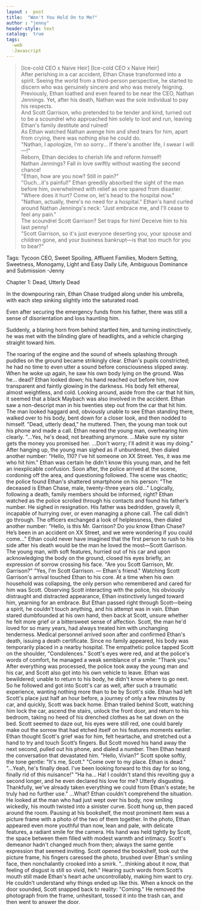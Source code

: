```yaml
---
layout :  post
title:  "Won't You Hold On to Me?"
author : "jenny"
header-style: text
catalog:  true
tags:
  -web
  -Javascript
---
```

>[Ice-cold CEO x Naive Heir]
[Ice-cold CEO x Naive Heir]  
After perishing in a car accident, Ethan Chase transformed into a spirit. Seeing the world from a third-person perspective, he started to discern who was genuinely sincere and who was merely feigning.  
Previously, Ethan loathed and even feared to be near the CEO, Nathan Jennings. Yet, after his death, Nathan was the sole individual to pay his respects.  
And Scott Garrison, who pretended to be tender and kind, turned out to be a scoundrel who approached him solely to loot and run, leaving Ethan's family destitute and ruined!  
As Ethan watched Nathan avenge him and shed tears for him, apart from crying, there was nothing else he could do.  
"Nathan, I apologize, I'm so sorry... If there's another life, I swear I will—!"  
Reborn, Ethan decides to cherish life and reform himself!  
Nathan Jennings? Fall in love swiftly without wasting the second chance!  
"Ethan, how are you now? Still in pain?"  
"Ouch...it's painful!" Ethan greedily absorbed the sight of the man before him, overwhelmed with relief as one spared from disaster.  
"Where does it hurt? Come on, let's head to the hospital now."  
"Nathan, actually, there's no need for a hospital." Ethan's hand curled around Nathan Jennings's neck: "Just embrace me, and I'll cease to feel any pain."  
The scoundrel Scott Garrison? Set traps for him! Deceive him to his last penny!  
"Scott Garrison, so it's just everyone deserting you, your spouse and children gone, and your business bankrupt—is that too much for you to bear?"  

Tags: Tycoon CEO, Sweet Spoiling, Affluent Families, Modern Setting, Sweetness, Monogamy, Light and Easy Daily Life, Ambiguous Dominance and Submission    -Jenny


Chapter 1: Dead, Utterly Dead

In the downpouring rain, Ethan Chase trudged along under his umbrella, with each step sinking slightly into the saturated road.

Even after securing the emergency funds from his father, there was still a sense of disorientation and loss haunting him.

Suddenly, a blaring horn from behind startled him, and turning instinctively, he was met with the blinding glare of headlights, and a vehicle charging straight toward him.

The roaring of the engine and the sound of wheels splashing through puddles on the ground became strikingly clear. Ethan's pupils constricted; he had no time to even utter a sound before consciousness slipped away.
When he woke up again, he saw his own body lying on the ground.
Was he... dead?
Ethan looked down; his hand reached out before him, now transparent and faintly glowing in the darkness. His body felt ethereal, almost weightless, and cold.
Looking around, aside from the car that hit him, it seemed that a black Maybach was also involved in the accident.
Ethan saw a non-descript man in his twenties step out from the car that hit him. The man looked haggard and, obviously unable to see Ethan standing there, walked over to his body, bent down for a closer look, and then nodded to himself.
"Dead, utterly dead," he muttered.
Then, the young man took out his phone and made a call. Ethan neared the young man, overhearing him clearly.
"...Yes, he's dead, not breathing anymore. ...Make sure my sister gets the money you promised her. ...Don't worry; I'll admit it was my doing."
After hanging up, the young man sighed as if unburdened, then dialed another number: "Hello, 110? I've hit someone on XX Street. Yes, it was me who hit him."
Ethan was certain he didn't know this young man, and he felt an inexplicable confusion. Soon after, the police arrived at the scene, cordoning off the area, and questioning followed.
The scene was chaotic; the police found Ethan's shattered smartphone on his person: "The deceased is Ethan Chase, male, twenty-three years old..."
Logically, following a death, family members should be informed, right?
Ethan watched as the police scrolled through his contacts and found his father’s number. He sighed in resignation.
His father was bedridden, gravely ill, incapable of hurrying over, or even managing a phone call.
The call didn't go through. The officers exchanged a look of helplessness, then dialed another number: "Hello, is this Mr. Garrison? Do you know Ethan Chase? He’s been in an accident on XX Street, and we were wondering if you could come..."
Ethan could never have imagined that the first person to rush to his side after his death would be the man he loved the most—Scott Garrison.
The young man, with soft features, hurried out of his car and upon acknowledging the body on the ground, closed his eyes briefly, an expression of sorrow crossing his face.
"Are you Scott Garrison, Mr. Garrison?"
"Yes, I'm Scott Garrison. — Ethan's friend."
Watching Scott Garrison's arrival touched Ethan to his core. At a time when his own household was collapsing, the only person who remembered and cared for him was Scott.
Observing Scott interacting with the police, his obviously distraught and distracted appearance, Ethan instinctively lunged toward him, yearning for an embrace.
But Ethan passed right through Scott—being a spirit, he couldn't touch anything, and his attempt was in vain.
Ethan stared dumbfounded at his own hand, then back at Scott, unsure whether he felt more grief or a bittersweet sense of affection.
Scott, the man he'd loved for so many years, had always treated him with unchanging tenderness.
Medical personnel arrived soon after and confirmed Ethan's death, issuing a death certificate. Since no family appeared, his body was temporarily placed in a nearby hospital.
The empathetic police tapped Scott on the shoulder, "Condolences."
Scott's eyes were red, and at the police's words of comfort, he managed a weak semblance of a smile: "Thank you."
After everything was processed, the police took away the young man and his car, and Scott also got into his own vehicle to leave.
Ethan was bewildered; unable to return to his body, he didn't know where to go next.
So he followed and got into Scott's car as well, after such a traumatic experience, wanting nothing more than to be by Scott's side.
Ethan had left Scott's place just half an hour before, a journey of only a few minutes by car, and quickly, Scott was back home.
Ethan trailed behind Scott, watching him lock the car, ascend the stairs, unlock the front door, and return to his bedroom, taking no heed of his drenched clothes as he sat down on the bed.
Scott seemed to daze out, his eyes were still red, one could barely make out the sorrow that had etched itself on his features moments earlier.
Ethan thought Scott's grief was for him, felt heartache, and stretched out a hand to try and touch Scott’s fingers. But Scott moved his hand away the next second, pulled out his phone, and dialed a number.
Then Ethan heard the conversation that devastated him.
"Hello, Vivian?" Scott spoke softly, the tone gentle: "It's me, Scott."
"Come over to my place. Ethan is dead."
"...Yeah, he's finally dead. I've been looking forward to this day for so long, finally rid of this nuisance!"
"Ha ha... Ha! I couldn't stand this revolting guy a second longer, and he even declared his love for me? Utterly disgusting. Thankfully, we've already taken everything we could from Ethan's estate; he truly had no further use."
...What?
Ethan couldn't comprehend the situation. He looked at the man who had just wept over his body, now smiling wickedly, his mouth twisted into a sinister curve.
Scott hung up, then paced around the room.
Pausing at his bookshelf, the most prominent item was a picture frame with a photo of the two of them together.
In the photo, Ethan appeared even more youthful than now, lean and pale, with delicate features, a radiant smile for the camera.
His hand was held tightly by Scott, the space between them filled with modest warmth and intimacy. Scott's demeanor hadn't changed much from then; always the same gentle expression that seemed inviting.
Scott opened the bookshelf, took out the picture frame, his fingers caressed the photo, brushed over Ethan's smiling face, then nonchalantly crooked into a smirk.
"...thinking about it now, that feeling of disgust is still so vivid, heh."
Hearing such words from Scott’s mouth still made Ethan's heart ache uncontrollably, making him want to cry.
He couldn't understand why things ended up like this.
When a knock on the door sounded, Scott snapped back to reality: "Coming."
He removed the photograph from the frame, unhesitant, tossed it into the trash can, and then went to answer the door.


